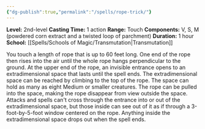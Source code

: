 ```yaml
---
{"dg-publish":true,"permalink":"/spells/rope-trick/"}
---
```


**Level:** 2nd-level
**Casting Time:** 1 action
**Range:** Touch
**Components:** V, S, M (powdered corn extract and a twisted loop of parchment)
**Duration:** 1 hour
**School:** [[Spells/Schools of Magic/Transmutation\|Transmutation]]

You touch a length of rope that is up to 60 feet long. One end of the rope then rises into the air until the whole rope hangs perpendicular to the ground. At the upper end of the rope, an invisible entrance opens to an extradimensional space that lasts until the spell ends.
The extradimensional space can be reached by climbing to the top of the rope. The space can hold as many as eight Medium or smaller creatures. The rope can be pulled into the space, making the rope disappear from view outside the space.
Attacks and spells can't cross through the entrance into or out of the extradimensional space, but those inside can see out of it as if through a 3-foot-by-5-foot window centered on the rope.
Anything inside the extradimensional space drops out when the spell ends.